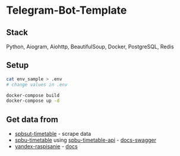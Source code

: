 # Telegram-Bot-Template
## Stack
Python, Aiogram, Aiohttp, BeautifulSoup,
Docker, PostgreSQL, Redis
## Setup
```bash
cat env_sample > .env
# change values in .env

docker-compose build
docker-compose up -d
```

## Get data from
 * [spbsut-timetable](https://www.sut.ru/studentu/raspisanie/raspisanie-zanyatiy-studentov-ochnoy-i-vecherney-form-obucheniya) - scrape data
 * [spbu-timetable](https://timetable.spbu.ru/) using [spbu-timetable-api](https://timetable.spbu.ru/api/v1/) - [docs-swagger](https://timetable.spbu.ru/docs/v1/swagger)
 * [yandex-raspisanie](https://api.rasp.yandex.net/v3.0/) - [docs](https://yandex.ru/dev/rasp/doc/reference/schedule-point-point.html)
